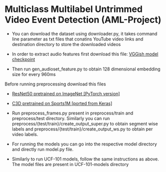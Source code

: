 # Multiclass Multilabel Untrimmed Video Event Detection (AML-Project)

* You can download the dataset using downloader.py, it takes command line parameter as txt files that conatins YouTube video links and destination directory to store the downloaded videos

* In order to extract audio features first download this file: [VGGish model checkpoint](https://storage.googleapis.com/audioset/vggish_model.ckpt)

* Then run gen_audioset_feature.py to obtain 128 dimensional embedding size for every 960ms

Before running preprocessing download this files
* [ResNet50 pretrained on ImageNet [PyTorch version]](https://s3.amazonaws.com/pytorch/models/resnet50-19c8e357.pth)
* [C3D pretrained on Sports1M [ported from Keras]](http://imagelab.ing.unimore.it/files/c3d_pytorch/c3d.pickle)

* Run preprocess_frames.py present in preprocess/train and preprocess/test directory. Similarly you can run preprocess/{test/train}/create_output_super.py to obtain segment wise labels and preprocess/{test/train}/create_output_ws.py to obtain per video labels.

* For running the models you can go into the respective model directory and directly run model.py file.

* Similarly to run UCF-101 models, follow the same instructions as above. The model files are present in UCF-101-models directory

